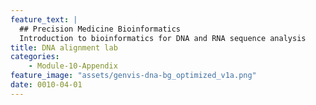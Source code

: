 ```yaml
---
feature_text: |
  ## Precision Medicine Bioinformatics
  Introduction to bioinformatics for DNA and RNA sequence analysis
title: DNA alignment lab
categories:
    - Module-10-Appendix
feature_image: "assets/genvis-dna-bg_optimized_v1a.png"
date: 0010-04-01
---
```

